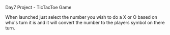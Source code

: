 Day7 Project - TicTacToe Game 

When launched just select the number you wish to do a X or O based on who's turn it is and it will convert the number to the players symbol on there turn. 

